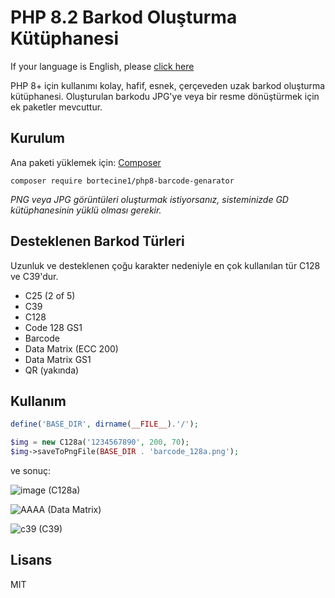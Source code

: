 # PHP 8.2 Barkod Oluşturma Kütüphanesi

If your language is English, please [click here](https://github.com/bortecine1/php8-barcode-generator/blob/main/readme_en.md)

PHP 8+ için kullanımı kolay, hafif, esnek, çerçeveden uzak barkod oluşturma kütüphanesi. Oluşturulan barkodu JPG'ye veya bir resme dönüştürmek için ek paketler mevcuttur.



## Kurulum

Ana paketi yüklemek için: [Composer](https://getcomposer.org/download/)

```composer
composer require bortecine1/php8-barcode-genarator
```

_PNG veya JPG görüntüleri oluşturmak istiyorsanız, sisteminizde GD kütüphanesinin yüklü olması gerekir._


## Desteklenen Barkod Türleri
Uzunluk ve desteklenen çoğu karakter nedeniyle en çok kullanılan tür C128 ve C39'dur.

- C25 (2 of 5)
- C39
- C128
- Code 128 GS1
- Barcode
- Data Matrix (ECC 200)
- Data Matrix GS1
- QR (yakında)

## Kullanım
```php
define('BASE_DIR', dirname(__FILE__).'/');

$img = new C128a('1234567890', 200, 70);
$img->saveToPngFile(BASE_DIR . 'barcode_128a.png');
```
ve sonuç:

![image](https://github.com/user-attachments/assets/973d460f-c2bb-4b44-bc99-c997821059b3) (C128a)

![AAAA](https://github.com/user-attachments/assets/71ae3318-9571-436c-96f4-7ed5dd870e7d) (Data Matrix)

![c39](https://github.com/user-attachments/assets/6cc55f6e-f33c-49b0-a358-18c0386d75dd) (C39)

## Lisans
MIT
